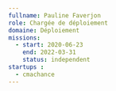 ```yaml
---
fullname: Pauline Faverjon 
role: Chargée de déploiement 
domaine: Déploiement 
missions:
  - start: 2020-06-23
    end: 2022-03-31
    status: independent
startups : 
  - cmachance
---
```


